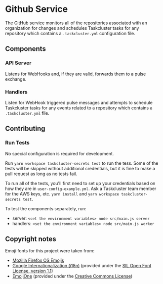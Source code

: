 # Github Service

The GitHub service monitors all of the repositories associated with an organization for changes and schedules Taskcluster tasks for any repository which contains a `.taskcluster.yml` configuration file.

## Components

### API Server
Listens for WebHooks and, if they are valid, forwards them to a pulse exchange.

### Handlers
Listen for WebHook triggered pulse messages and attempts to schedule Taskcluster tasks for any events related to a repository which contains a `.taskcluster.yml` file.

## Contributing

### Run Tests
No special configuration is required for development.

Run `yarn workspace taskcluster-secrets test` to run the tess.
Some of the tests will be skipped without additional credentials, but it is fine to make a pull request as long as no tests fail.

To run all of the tests, you'll first need to set up your credentials based on how they are in `user-config-example.yml`.
Ask a Taskcluster team member for the AWS keys, etc.
`yarn install` and `yarn workspace taskcluster-secrets test`.

To test the components separately, run:
- server: `<set the environment variables> node src/main.js server`
- handlers: `<set the environment variables> node src/main.js worker`

## Copyright notes

Emoji fonts for this project were taken from:
- [Mozilla Firefox OS Emojis](https://github.com/mozilla/fxemoji)
- [Google Internationalization (i18n)](https://github.com/googlei18n/noto-emoji) (provided under the [SIL Open Font License, version 1.1](https://github.com/googlei18n/noto-emoji/blob/master/fonts/LICENSE))
- [EmojiOne](http://emojione.com/) (provided under the [Creative Commons License](http://emojione.com/licensing/))
